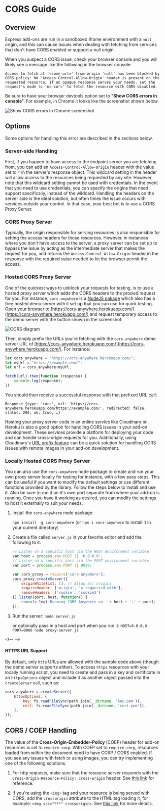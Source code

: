 # CORS Guide

## Overview

Express add-ons are run in a sandboxed iframe environment with a `null` origin, and this can cause issues when dealing with fetching from services that don't have CORS enabled or support a null origin.

When you suspect a CORS issue, check your browser console and you will likely see a message like the following in the browser console:

```Access to fetch at '<some-url>' from origin 'null' has been blocked by CORS policy: No 'Access-Control-Allow-Origin' header is present on the requested resource. If an opaque response serves your needs, set the request's mode to 'no-cors' to fetch the resource with CORS disabled.```

<InlineAlert slots="text" variant="success"/>

Be sure to have your browser devtools option set to "**Show CORS errors in console**". For example, in Chrome it looks like the screenshot shown below.

![Show CORS errors in Chrome screenshot](img/show-cors.png)

## Options

Some options for handling this error are described in the sections below.

### Server-side Handling

First, if you happen to have access to the endpoint server you are fetching from, you can add an `Access-Control-Allow-Origin` header with the value set to `*` in the server's response object. This wildcard setting in the header will allow access to the resources being requested by any site. However, note that this wildcard setting cannot be used with credentials. In the event that you need to use credentials, you can specify the origins that need support specifically, instead of the wildcard. Handling the headers on the server side is the ideal solution, but often times the issue occurs with services outside your control. In that case, your best bet is to use a CORS Proxy Server.

### CORS Proxy Server

Typically, the origin responsible for serving resources is also responsible for setting the access headers for those resources. However, in instances where you don't have access to the server, a proxy server can be set up to bypass the issue by acting as the intermediate server that makes the request for you, and returns the `Access-Control-Allow-Origin` header in the response with the required value needed to let the browser permit the access.

### Hosted CORS Proxy Server

One of the quickest ways to unblock your requests for testing, is to use a hosted proxy server which adds the CORS headers to the proxied request for you. For instance, `cors-anywhere` is a [NodeJS pakage](https://www.npmjs.com/package/cors-anywhere) which also has a free hosted demo server with it set up that you can use for quick testing. Open your browser to [https://cors-anywhere.herokuapp.com/](https://cors-anywhere.herokuapp.com/) and request temporary access to the demo server with the button shown in the screenshot:

![CORS diagram](img/cors-demo.png)

Then, simply prefix the URLs you're fetching with the `cors-anywhere` demo server URL of [https://cors-anywhere.herokuapp.com/](https://cors-anywhere.herokuapp.com/). For instance:

```js
let cors_anywhere = "https://cors-anywhere.herokuapp.com/";
let myUrl = "https://example.com/"; 
let url = cors_anywhere+myUrl;  

fetch(url).then(function (response) {        
    console.log(response);
})
```

  You should then receive a successful response with that prefixed URL call:

`Response {type: 'cors', url: 'https://cors-anywhere.herokuapp.com/https://example.com/', redirected: false, status: 200, ok: true, …}`

<InlineAlert slots="text" variant="success"/>

Hosting your proxy server code in an online service like Cloudinary or Heroku is also a good option for handling CORS issues in your add-on development. These services provide a platform for deploying your code and can handle cross-origin requests for you. Additionally, using Cloudinary's [URL prefix feature](https://cloudinary.com/documentation/fetch_remote_images) can be a quick solution for handling CORS issues with remote images in your add-on development.

### Locally Hosted CORS Proxy Server

You can also use the `cors-anywhere` node package to create and run your own proxy server locally for testing for instance, with a few easy steps. This can be useful if you want to modify the default settings or use different functions provided by the library. Follow the steps below to install and use it. Also be sure to run it on it's own port separate from where your add-on is running. Once you have it working as desired, you can modify the settings to host it externally to suit your needs.

1. Install the `cors-anywhere` node package:

    `npm install -g cors-anywhere` (or `npm i cors-anywhere` to install it in your current directory)

2. Create a file called `server.js` in your favorite editor and add the following to it:

    ```js
    // Listen on a specific host via the HOST environment variable
    var host = process.env.HOST || '0.0.0.0';
    // Listen on a specific port via the PORT environment variable
    var port = process.env.PORT || 8080;

    var cors_proxy = require('cors-anywhere');
    cors_proxy.createServer({
        originWhitelist: [], // Allow all origins
        requireHeader: ['origin', 'x-requested-with'],
        removeHeaders: ['cookie', 'cookie2']
    }).listen(port, host, function() {
        console.log('Running CORS Anywhere on ' + host + ':' + port);
    });
    ```

3. Run the server:
    `node server.js`

    or optionally pass in a host and port when you run it:
    `HOST=0.0.0.0 PORT=8080 node proxy-server.js`

&lt;!-- <InlineAlert slots="text" variant="info"/> --&gt;

#### HTTPS URL Support

By default, only `http` URLs are allowed with the sample code above (though the demo server supports either). To access `https` resources with your locally running script, you need to create and pass in a key and certificate in an `httpsOptions` object and include it as another object passed into the `createServer` call, such as:

```js
cors_anywhere = createServer({ 
    httpsOptions: { 
        key: fs.readFileSync(path.join(__dirname, 'key.pem')), 
        cert: fs.readFileSync(path.join(__dirname, 'cert.pem')), 
    }, 
}); 
```

## CORS / COEP Handling

The value of the **Cross-Origin-Embedder-Policy** (COEP) header for add-on resources is set to `require-corp`. With COEP set to `require-corp`, resources loaded from within the document need to have CORP / CORS enabled. If you see any issues with fetch or using images, you can try implementing one of the following solutions.

1. For http requests, make sure that the resource server responds with the `Cross-Origin-Resource-Policy: cross-origin` header. See [this link](https://developer.mozilla.org/en-US/docs/Web/HTTP/Cross-Origin_Resource_Policy) for reference.

2. If you're using the `<img>` tag and your resource is being served with CORS, add the `crossorigin` attribute to the HTML tag loading it, for example: `<img src="***" crossorigin>`. See [this link](https://developer.mozilla.org/en-US/docs/Web/HTML/Attributes/crossorigin) for more details.
